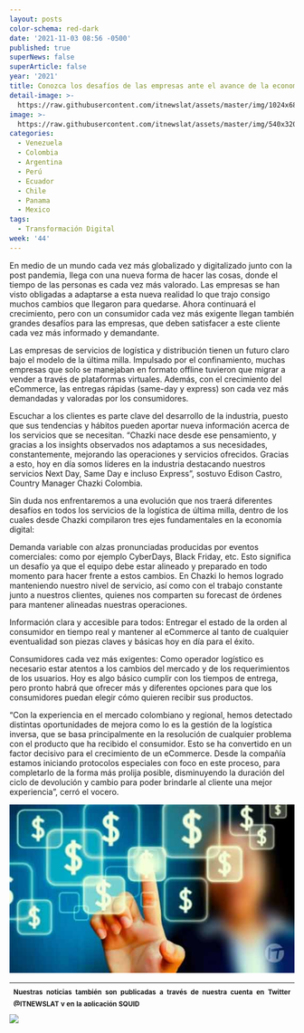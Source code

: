 ```yaml
---
layout: posts
color-schema: red-dark
date: '2021-11-03 08:56 -0500'
published: true
superNews: false
superArticle: false
year: '2021'
title: Conozca los desafíos de las empresas ante el avance de la economía digital
detail-image: >-
  https://raw.githubusercontent.com/itnewslat/assets/master/img/1024x680/Economia-Digital-g.jpg
image: >-
  https://raw.githubusercontent.com/itnewslat/assets/master/img/540x320/Economia-Digital-p.jpg
categories:
  - Venezuela
  - Colombia
  - Argentina
  - Perú
  - Ecuador
  - Chile
  - Panama
  - Mexico
tags:
  - Transformación Digital
week: '44'
---
```

En medio de un mundo cada vez más globalizado y digitalizado junto con la post pandemia, llega con una nueva forma de hacer las cosas, donde el tiempo de las personas es cada vez más valorado. Las empresas se han visto obligadas a adaptarse a esta nueva realidad lo que trajo consigo muchos cambios que llegaron para quedarse. Ahora continuará el crecimiento, pero con un consumidor cada vez más exigente llegan también grandes desafíos para las empresas, que deben satisfacer a este cliente cada vez más informado y demandante.

Las empresas de servicios de logística y distribución tienen un futuro claro bajo el modelo de la última milla. Impulsado por el confinamiento, muchas empresas que solo se manejaban en formato offline tuvieron que migrar a vender a través de plataformas virtuales. Además, con el crecimiento del eCommerce, las entregas rápidas (same-day y express) son cada vez más demandadas y valoradas por los consumidores.

Escuchar a los clientes es parte clave del desarrollo de la industria, puesto que sus tendencias y hábitos pueden aportar nueva información acerca de los servicios que se necesitan. “Chazki nace desde ese pensamiento, y gracias a los insights observados nos adaptamos a sus necesidades, constantemente, mejorando las operaciones y servicios ofrecidos. Gracias a esto, hoy en día somos líderes en la industria destacando nuestros servicios Next Day, Same Day e incluso Express”, sostuvo Edison Castro, Country Manager Chazki Colombia.

Sin duda nos enfrentaremos a una evolución que nos traerá diferentes desafíos en todos los servicios de la logística de última milla, dentro de los cuales desde Chazki compilaron tres ejes fundamentales en la economía digital:

Demanda variable con alzas pronunciadas producidas por eventos comerciales: como por ejemplo CyberDays, Black Friday, etc. Esto significa un desafío ya que el equipo debe estar alineado y preparado en todo momento para hacer frente a estos cambios. En Chazki lo hemos logrado manteniendo nuestro nivel de servicio, así como con el trabajo constante junto a nuestros clientes, quienes nos comparten su forecast de órdenes para mantener alineadas nuestras operaciones. 

Información clara y accesible para todos: Entregar el estado de la orden al consumidor en tiempo real y mantener al eCommerce al tanto de cualquier eventualidad son piezas claves y básicas hoy en día para el éxito.

Consumidores cada vez más exigentes: Como operador logístico es necesario estar atentos a los cambios del mercado y de los requerimientos de los usuarios. Hoy es algo básico cumplir con los tiempos de entrega, pero pronto habrá que ofrecer más y diferentes opciones para que los consumidores puedan elegir cómo quieren recibir sus productos.

“Con la experiencia en el mercado colombiano y regional, hemos detectado distintas oportunidades de mejora como lo es la gestión de la logística inversa, que se basa principalmente en la resolución de cualquier problema con el producto que ha recibido el consumidor. Esto se ha convertido en un factor decisivo para el crecimiento de un eCommerce. Desde la compañía estamos iniciando protocolos especiales con foco en este proceso, para completarlo de la forma más prolija posible, disminuyendo la duración del ciclo de devolución y cambio para poder brindarle al cliente una mejor experiencia”, cerró el vocero.

![](https://raw.githubusercontent.com/itnewslat/assets/master/img/540x320/Economia-Digital-p.jpg)

<table style="height: 42px;" width="569">
<tbody>
<tr>
<td style="text-align: justify;"><sub><strong>Nuestras noticias también son publicadas a través de nuestra cuenta en Twitter <a href="https://twitter.com/itnewslat?lang=es">@ITNEWSLAT</a> y en la aplicación <a href="https://squidapp.co/en/">SQUID</a></strong></sub></td>
</tr>
</tbody>
</table>

<img src="https://tracker.metricool.com/c3po.jpg?hash=56f88a41e39ab42c063cc51676587a04"/>